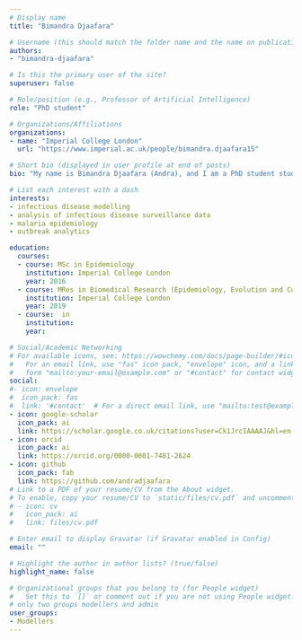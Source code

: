 ```yaml
---
# Display name
title: "Bimandra Djaafara"

# Username (this should match the folder name and the name on publications)
authors:
- "bimandra-djaafara"

# Is this the primary user of the site?
superuser: false

# Role/position (e.g., Professor of Artificial Intelligence)
role: "PhD student"

# Organizations/Affiliations
organizations:
- name: "Imperial College London"
  url: "https://www.imperial.ac.uk/people/bimandra.djaafara15"

# Short bio (displayed in user profile at end of posts)
bio: "My name is Bimandra Djaafara (Andra), and I am a PhD student studying infectious disease epidemiology at the Department of Infectious Disease Epidemiology, Imperial College London, supervised by Dr Patrick Walker, Prof Thomas Churcher, and Dr Ellie Sherrard-Smith. With a background in epidemiology and statistics, I am passionate about utilising my skills to make a positive impact on global health outcomes. My current research focuses on utilising disease surveillance data and various modelling techniques (statistical and mathematical) to inform infectious disease control programs in Indonesia, with a particular emphasis on malaria and COVID-19."

# List each interest with a dash
interests: 
- infectious disease modelling
- analysis of infectious disease surveillance data
- malaria epidemiology
- outbreak analytics

education:
  courses:
  - course: MSc in Epidemiology
    institution: Imperial College London
    year: 2016
  - course: MRes in Biomedical Research (Epidemiology, Evolution and Control of Infectious Diseases)
    institution: Imperial College London
    year: 2019
  - course:  in 
    institution: 
    year: 

# Social/Academic Networking
# For available icons, see: https://wowchemy.com/docs/page-builder/#icons
#   For an email link, use "fas" icon pack, "envelope" icon, and a link in the
#   form "mailto:your-email@example.com" or "#contact" for contact widget.
social:
#- icon: envelope
#  icon_pack: fas
#  link: '#contact'  # For a direct email link, use "mailto:test@example.org".
- icon: google-scholar
  icon_pack: ai
  link: https://scholar.google.co.uk/citations?user=Ck1JrcIAAAAJ&hl=en
- icon: orcid
  icon_pack: ai
  link: https://orcid.org/0000-0001-7481-2624
- icon: github
  icon_pack: fab
  link: https://github.com/andradjaafara
# Link to a PDF of your resume/CV from the About widget.
# To enable, copy your resume/CV to `static/files/cv.pdf` and uncomment the lines below.
# - icon: cv
#   icon_pack: ai
#   link: files/cv.pdf

# Enter email to display Gravatar (if Gravatar enabled in Config)
email: ""

# Highlight the author in author lists? (true/false)
highlight_name: false

# Organizational groups that you belong to (for People widget)
#   Set this to `[]` or comment out if you are not using People widget.
# only two groups modellers and admin
user_groups:
- Modellers
---
```


